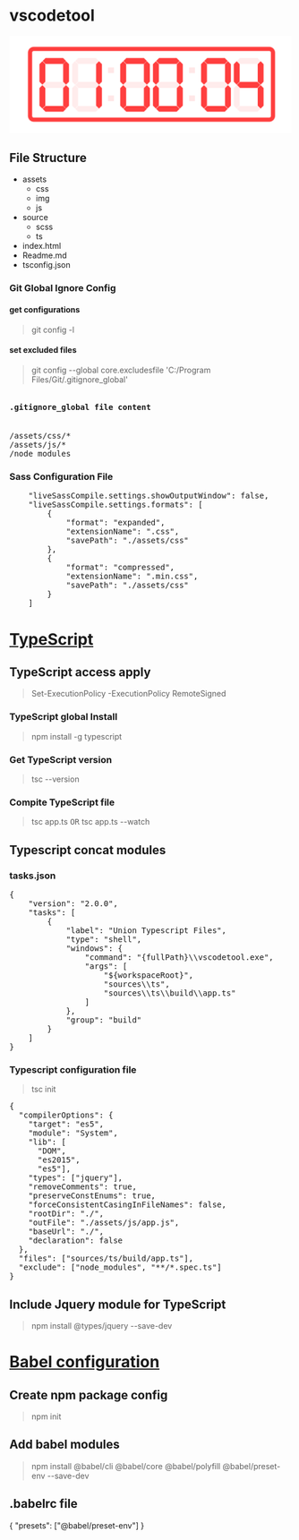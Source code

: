 # vscodetool

<img src="./typescript/assets/img/screen.png" alt="Ekran görüntüsü"/>

## File Structure
- assets
  - css
  - img
  - js
- source
  - scss
  - ts
- index.html
- Readme.md
- tsconfig.json

### Git Global Ignore Config
#### get configurations
> git config -l

#### set excluded files
> git config --global core.excludesfile 'C:/Program Files/Git/.gitignore_global'

<pre>
<h4>.gitignore_global file content</h4>
/assets/css/*
/assets/js/*
/node_modules
</pre>


### Sass Configuration File
<pre>
    "liveSassCompile.settings.showOutputWindow": false,
    "liveSassCompile.settings.formats": [
        {
            "format": "expanded",
            "extensionName": ".css",
            "savePath": "./assets/css"
        },
        {
            "format": "compressed",
            "extensionName": ".min.css",
            "savePath": "./assets/css"
        }
    ]
</pre>



# [TypeScript](https://www.typescriptlang.org/docs/handbook/basic-types.html)

## TypeScript access apply
> Set-ExecutionPolicy -ExecutionPolicy RemoteSigned

### TypeScript global Install
> npm install -g typescript

### Get TypeScript version
> tsc --version

### Compite TypeScript file
> tsc app.ts   <kbd>OR</kbd>
> tsc app.ts  --watch

## Typescript concat modules
### tasks.json
<pre>
{
    "version": "2.0.0",
    "tasks": [
        {
            "label": "Union Typescript Files",
            "type": "shell",
            "windows": {
                "command": "{fullPath}\\vscodetool.exe",
                "args": [
                    "${workspaceRoot}",
                    "sources\\ts",
                    "sources\\ts\\build\\app.ts"
                ]
            },
            "group": "build"
        }
    ]
}
</pre>

### Typescript configuration file
> tsc init
<pre>
{
  "compilerOptions": {
    "target": "es5",
    "module": "System",
    "lib": [
      "DOM",
      "es2015",
      "es5"],
    "types": ["jquery"],
    "removeComments": true,
    "preserveConstEnums": true,
    "forceConsistentCasingInFileNames": false,
    "rootDir": "./",
    "outFile": "./assets/js/app.js",
    "baseUrl": "./",    
    "declaration": false
  },
  "files": ["sources/ts/build/app.ts"],
  "exclude": ["node_modules", "**/*.spec.ts"]
}
</pre> 

## Include Jquery module for TypeScript
> npm install @types/jquery --save-dev



# [Babel configuration](https://babeljs.io/setup#installation)

## Create npm package config
> npm init

## Add babel modules
> npm install @babel/cli @babel/core @babel/polyfill @babel/preset-env --save-dev

## .babelrc file
{
  "presets": ["@babel/preset-env"]
}